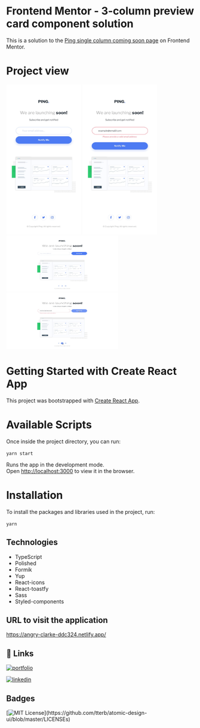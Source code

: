 # Frontend Mentor - 3-column preview card component solution

This is a solution to the [Ping single column coming soon page](https://www.frontendmentor.io/challenges/ping-single-column-coming-soon-page-5cadd051fec04111f7b848da) on Frontend Mentor. 

# Project view

  <img src="public/img/mobile-design.jpg" alt="Mobile design" width="200" height="400">
  <img src="public/img/mobile-error-state.jpg" alt="Mobile design" width="200" height="400">
  <img src="public/img/desktop-design.jpg" alt="Desktop design" width="300" height="150">
  <img src="public/img/desktop-hover-error-states.jpg" alt="Desktop active states" width="300" height="150">

# Getting Started with Create React App

This project was bootstrapped with [Create React App](https://github.com/facebook/create-react-app).

# Available Scripts

Once inside the project directory, you can run:

`yarn start`

Runs the app in the development mode.\
Open [http://localhost:3000](http://localhost:3000) to view it in the browser.

# Installation

To install the packages and libraries used in the project, run:

`yarn`

## Technologies
- TypeScript
- Polished
- Formik
- Yup
- React-icons
- React-toastfy
- Sass
- Styled-components

## URL to visit the application

https://angry-clarke-ddc324.netlify.app/

## 🔗 Links
[![portfolio](https://img.shields.io/badge/my_portfolio-000?style=for-the-badge&logo=ko-fi&logoColor=white)](https://github.com/augustomoscardo)

[![linkedin](https://img.shields.io/badge/linkedin-0A66C2?style=for-the-badge&logo=linkedin&logoColor=white)](https://www.linkedin.com/in/augustomoscardo)

## Badges

[![MIT License](https://img.shields.io/apm/l/atomic-design-ui.svg?)](https://github.com/tterb/atomic-design-ui/blob/master/LICENSEs)
